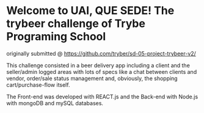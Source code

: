 # Welcome to UAI, QUE SEDE! The trybeer challenge of Trybe Programing School

originally submitted @ https://github.com/tryber/sd-05-project-trybeer-v2/

This challenge consisted in a beer delivery app including a client and the seller/admin logged areas with lots of specs like a chat between clients and vendor, order/sale status management and, obviously, the shopping cart/purchase-flow itself.

The Front-end was developed with REACT.js and the Back-end with Node.js with mongoDB and mySQL databases.
